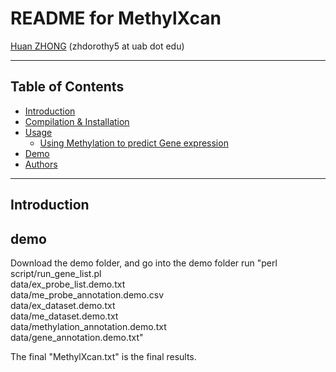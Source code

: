 README for MethylXcan
===============

[Huan ZHONG](https://github.com/dorothyzh/) \(zhdorothy5 at uab dot edu\)

* * *

Table of Contents
-----------------
* [Introduction](#introduction)
* [Compilation & Installation](#compilation)
* [Usage](#usage)
    * [Using Methylation to predict Gene expression](#built)
* [Demo](#demo)
* [Authors](#authors)

* * *

## <a name="introduction"></a> Introduction


## <a name="demo"></a> demo
Download the demo folder, and go into the demo folder run 
      "perl script/run_gene_list.pl \
            data/ex_probe_list.demo.txt \
            data/me_probe_annotation.demo.csv \
            data/ex_dataset.demo.txt \
            data/me_dataset.demo.txt \
            data/methylation_annotation.demo.txt \
            data/gene_annotation.demo.txt"
            
The final "MethylXcan.txt" is the final results.


